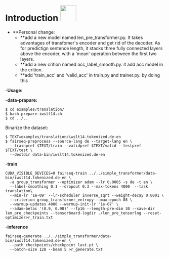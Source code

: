 # Introduction <img src="fairseq_logo.png" width="50"> 

- **Personal change:
  - **add a new model named len_pre_transformer.py. It takes advantages of transfomer's encoder and get rid of the decoder. As for predictign sentence length, it stacks three fully connected layers above the encoder, with a 'mean' operation between the first two layers.
  - **add a new crition named acc_label_smooth.py. it add acc model in the crition.
  - **add 'train_acc' and 'valid_acc' in train.py and trainer.py. by doing this




-**Usage:**

-**data-prapare:**
```
$ cd examples/translation/
$ bash prepare-iwslt14.sh
$ cd ../..
```
 Binarize the dataset:
```
$ TEXT=examples/translation/iwslt14.tokenized.de-en
$ fairseq-preprocess --source-lang de --target-lang en \
  --trainpref $TEXT/train --validpref $TEXT/valid --testpref $TEXT/test \
  --destdir data-bin/iwslt14.tokenized.de-en
```
-**train**
```
CUDA_VISIBLE_DEVICES=0 fairseq-train ../../simple_transformer/data-bin/iwslt14.tokenized.de-en \
  -a group_transformer --optimizer adam --lr 0.0005 -s de -t en \
  --label-smoothing 0.1 --dropout 0.3 --max-tokens 4000  --task translation\
  --min-lr '1e-09' --lr-scheduler inverse_sqrt --weight-decay 0.0001 \
  --criterion group_transformer_entropy --max-epoch 88 \
  --warmup-updates 4000 --warmup-init-lr '1e-07' \
  --adam-betas '(0.9, 0.98)' --fp16 --length-pre-dim 30 --save-dir len_pre_checkpoints --tensorboard-logdir ./len_pre_tensorlog --reset-optimizer>r_train.txt
```
  
-**inference**
```
fairseq-generate ../../simple_transformer/data-bin/iwslt14.tokenized.de-en \
  --path checkpoints/checkpoint_last.pt \
  --batch-size 128 --beam 5 >r_generate.txt
```
